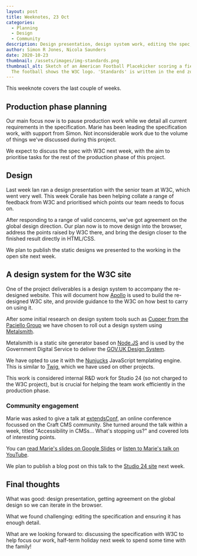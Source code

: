 ```yaml
---
layout: post
title: Weeknotes, 23 Oct
categories:
  - Planning
  - Design
  - Community
description: Design presentation, design system work, editing the spec, and a community talk for Marie.
author: Simon R Jones, Nicola Saunders
date: 2020-10-23
thumbnail: /assets/images/img-standards.png
thumbnail_alt: Sketch of an American Football Placekicker scoring a field goal.
  The football shows the W3C logo. 'Standards' is written in the end zone.
---
```


This weeknote covers the last couple of weeks.

## Production phase planning

Our main focus now is to pause production work while we detail all current requirements in the specification. 
Marie has been leading the specification work, with support from 
Simon. Not inconsiderable work due to the volume of things we've discussed during this project.
 
We expect to discuss the spec with W3C next week, with the aim to prioritise tasks for the rest of the production 
phase of this project.

## Design

Last week Ian ran a design presentation with the senior team at W3C, which went very well. This week Coralie has been 
helping collate a range of feedback from W3C and prioritised which points our team needs to focus on.

After responding to a range of valid concerns, we've got agreement on the global design direction. Our plan now is to move 
design into the browser, address the points raised by W3C there, and bring the design closer to the finished result 
directly in HTML/CSS.

We plan to publish the static designs we presented to the working in the open site next week.

## A design system for the W3C site

One of the project deliverables is a design system to accompany the re-designed website. This will document how 
[Apollo](https://apollo.studio24.net/) is used to build the re-designed W3C site, and provide guidance to the W3C on 
how best to carry on using it.

After some initial research on design system tools such as [Cupper from the Paciello Group](https://thepaciellogroup.github.io/cupper/) 
we have chosen to roll out a design system using [Metalsmith](https://metalsmith.io/).

Metalsmith is a static site generator based on [Node.JS](https://nodejs.org/en/) and is used by the Government Digital 
Service to deliver the [GOV.UK Design System](https://design-system.service.gov.uk/).

We have opted to use it with the [Nunjucks](https://mozilla.github.io/nunjucks/templating.html) JavaScript templating 
engine. This is similar to [Twig](https://twig.symfony.com/), which we have used on other projects.

This work is considered internal R&D work for Studio 24 (so not charged to the W3C project), but is crucial for helping 
the team work efficiently in the production phase.

### Community engagement

Marie was asked to give a talk at [extendsConf](https://extendsconf.com/), an online conference focussed on the Craft CMS 
community. She turned around the talk within a week, titled "Accessibility in CMSs... What's stopping us?" and covered 
lots of interesting points.
 
You can 
[read Marie's slides on Google Slides](https://docs.google.com/presentation/d/1-TRYcDcBDC8JoBV7PoxzUCipyH70XjTd_nY2M4fFyH8/view) or 
[listen to Marie's talk on YouTube](https://www.youtube.com/watch?v=coyt8ey6NRk). 

We plan to publish a blog post on this talk to the [Studio 24 site](https://www.studio24.net/blog/) next week.

## Final thoughts

What was good: design presentation, getting agreement on the global design so we can iterate in the browser.

What we found challenging: editing the specification and ensuring it has enough detail. 

What are we looking forward to: discussing the specification with W3C to help focus our work, half-term holiday next week to spend some time with the family!